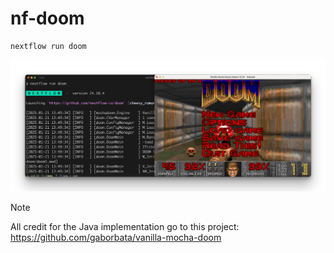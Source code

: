 # nf-doom

```bash
nextflow run doom
```

![nf-doom screenshot](nextflow_doom.png)

> [!NOTE]
> All credit for the Java implementation go to this project: https://github.com/gaborbata/vanilla-mocha-doom

